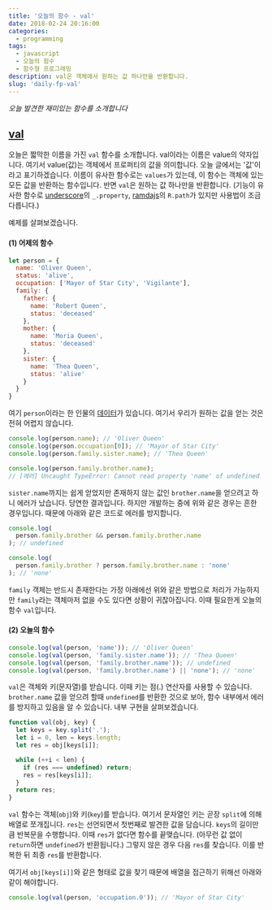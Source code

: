 ```yaml
---
title: '오늘의 함수 - val'
date: 2018-02-24 20:16:00
categories:
  - programming
tags:
  - javascript
  - 오늘의 함수
  - 함수형 프로그래밍
description: val은 객체에서 원하는 값 하나만을 반환합니다.
slug: 'daily-fp-val'
---
```

_오늘 발견한 재미있는 함수를 소개합니다_

## [val](https://marpple.github.io/partial.js/docs/#val)

오늘은 짧막한 이름을 가진 `val` 함수를 소개합니다. val이라는 이름은 value의 약자입니다. 여기서 value(값)는 객체에서 프로퍼티의 값을 의미합니다. 오늘 글에서는 '값'이라고 표기하겠습니다. 이름이 유사한 함수로는 `values`가 있는데, 이 함수는 객체에 있는 모든 값을 반환하는 함수입니다. 반면 `val`은 원하는 값 하나만을 반환합니다.
(기능이 유사한 함수로 [underscore](http://underscorejs.org/#property)의 `_.property`, [ramdajs](http://ramdajs.com/docs/#path)의 `R.path`가 있지만 사용법이 조금 다릅니다.)

예제를 살펴보겠습니다.

#### (1) 어제의 함수

```javascript
let person = {
  name: 'Oliver Queen',
  status: 'alive',
  occupation: ['Mayor of Star City', 'Vigilante'],
  family: {
    father: {
      name: 'Robert Queen',
      status: 'deceased'
    },
    mother: {
      name: 'Moria Queen',
      status: 'deceased'
    },
    sister: {
      name: 'Thea Queen',
      status: 'alive'
    }
  }
}
```

여기 `person`이라는 한 인물의 [데이터](http://arrow.wikia.com/wiki/Oliver_Queen)가 있습니다. 여기서 우리가 원하는 값을 얻는 것은 전혀 어렵지 않습니다.

```javascript
console.log(person.name); // 'Oliver Queen'
console.log(person.occupation[0]); // 'Mayor of Star City'
console.log(person.family.sister.name); // 'Thea Queen'

console.log(person.family.brother.name);
// [에러] Uncaught TypeError: Cannot read property 'name' of undefined
```

`sister.name`까지는 쉽게 얻었지만 존재하지 않는 값인 `brother.name`을 얻으려고 하니 에러가 났습니다. 당연한 결과입니다. 하지만 개발하는 중에 위와 같은 경우는 흔한 경우입니다. 때문에 아래와 같은 코드로 에러를 방지합니다.

```javascript
console.log(
  person.family.brother && person.family.brother.name
); // undefined

console.log(
  person.family.brother ? person.family.brother.name : 'none'
); // 'none'
```

`family` 객체는 반드시 존재한다는 가정 아래에선 위와 같은 방법으로 처리가 가능하지만 `family`라는 객체마저 없을 수도 있다면 상황이 귀찮아집니다. 이때 필요한게 오늘의 함수 `val`입니다.


#### (2) 오늘의 함수

```javascript
console.log(val(person, 'name')); // 'Oliver Queen'
console.log(val(person, 'family.sister.name')); // 'Thea Queen'
console.log(val(person, 'family.brother.name')); // undefined
console.log(val(person, 'family.brother.name') || 'none'); // 'none'
```

`val`은 객체와 키(문자열)를 받습니다. 이때 키는 점(.) 연산자를 사용할 수 있습니다. `brother.name` 값을 얻으려 할때 `undefined`를 반환한 것으로 보아, 함수 내부에서 에러를 방지하고 있음을 알 수 있습니다. 내부 구현을 살펴보겠습니다.

```javascript
function val(obj, key) {
  let keys = key.split('.');
  let i = 0, len = keys.length;
  let res = obj[keys[i]];

  while (++i < len) {
    if (res === undefined) return;
    res = res[keys[i]];
  }
  return res;
}
```

`val` 함수는 객체(`obj`)와 키(`key`)를 받습니다. 여기서 문자열인 키는 곧장 `split`에 의해 배열로 쪼개집니다. `res`는 선언되면서 첫번째로 발견한 값을 담습니다. `keys`의 길이만큼 반복문을 수행합니다. 이때 `res`가 없다면 함수를 끝맺습니다. (아무런 값 없이 `return`하면 `undefined`가 반환됩니다.) 그렇지 않은 경우 다음 `res`를 찾습니다. 이를 반복한 뒤 최종 `res`를 반환합니다.

여기서 `obj[keys[i]]`와 같은 형태로 값을 찾기 때문에 배열을 접근하기 위해선 아래와 같이 해야합니다.

```javascript
console.log(val(person, 'occupation.0')); // 'Mayor of Star City'
```
